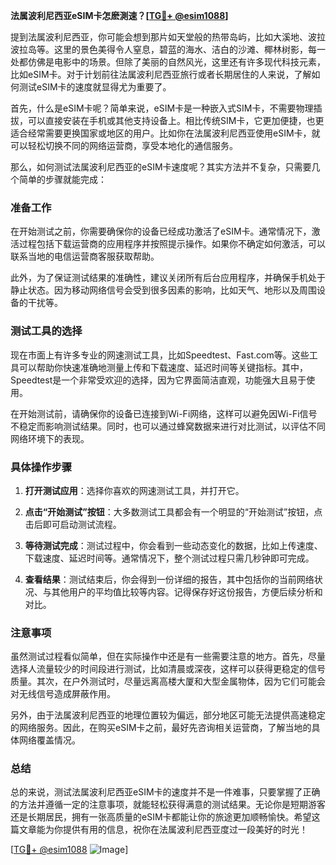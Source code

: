 **法属波利尼西亚eSIM卡怎麽測速？[[TG💪+ @esim1088](https://t.me/s/esim1088)]**

提到法属波利尼西亚，你可能会想到那片如天堂般的热带岛屿，比如大溪地、波拉波拉岛等。这里的景色美得令人窒息，碧蓝的海水、洁白的沙滩、椰林树影，每一处都仿佛是电影中的场景。但除了美丽的自然风光，这里还有许多现代科技元素，比如eSIM卡。对于计划前往法属波利尼西亚旅行或者长期居住的人来说，了解如何测试eSIM卡的速度就显得尤为重要了。

首先，什么是eSIM卡呢？简单来说，eSIM卡是一种嵌入式SIM卡，不需要物理插拔，可以直接安装在手机或其他支持设备上。相比传统SIM卡，它更加便捷，也更适合经常需要更换国家或地区的用户。比如你在法属波利尼西亚使用eSIM卡，就可以轻松切换不同的网络运营商，享受本地化的通信服务。

那么，如何测试法属波利尼西亚的eSIM卡速度呢？其实方法并不复杂，只需要几个简单的步骤就能完成：

### 准备工作

在开始测试之前，你需要确保你的设备已经成功激活了eSIM卡。通常情况下，激活过程包括下载运营商的应用程序并按照提示操作。如果你不确定如何激活，可以联系当地的电信运营商客服获取帮助。

此外，为了保证测试结果的准确性，建议关闭所有后台应用程序，并确保手机处于静止状态。因为移动网络信号会受到很多因素的影响，比如天气、地形以及周围设备的干扰等。

### 测试工具的选择

现在市面上有许多专业的网速测试工具，比如Speedtest、Fast.com等。这些工具可以帮助你快速准确地测量上传和下载速度、延迟时间等关键指标。其中，Speedtest是一个非常受欢迎的选择，因为它界面简洁直观，功能强大且易于使用。

在开始测试前，请确保你的设备已连接到Wi-Fi网络，这样可以避免因Wi-Fi信号不稳定而影响测试结果。同时，也可以通过蜂窝数据来进行对比测试，以评估不同网络环境下的表现。

### 具体操作步骤

1. **打开测试应用**：选择你喜欢的网速测试工具，并打开它。
   
2. **点击“开始测试”按钮**：大多数测试工具都会有一个明显的“开始测试”按钮，点击后即可启动测试流程。

3. **等待测试完成**：测试过程中，你会看到一些动态变化的数据，比如上传速度、下载速度、延迟时间等。通常情况下，整个测试过程只需几秒钟即可完成。

4. **查看结果**：测试结束后，你会得到一份详细的报告，其中包括你的当前网络状况、与其他用户的平均值比较等内容。记得保存好这份报告，方便后续分析和对比。

### 注意事项

虽然测试过程看似简单，但在实际操作中还是有一些需要注意的地方。首先，尽量选择人流量较少的时间段进行测试，比如清晨或深夜，这样可以获得更稳定的信号质量。其次，在户外测试时，尽量远离高楼大厦和大型金属物体，因为它们可能会对无线信号造成屏蔽作用。

另外，由于法属波利尼西亚的地理位置较为偏远，部分地区可能无法提供高速稳定的网络服务。因此，在购买eSIM卡之前，最好先咨询相关运营商，了解当地的具体网络覆盖情况。

### 总结

总的来说，测试法属波利尼西亚eSIM卡的速度并不是一件难事，只要掌握了正确的方法并遵循一定的注意事项，就能轻松获得满意的测试结果。无论你是短期游客还是长期居民，拥有一张高质量的eSIM卡都能让你的旅途更加顺畅愉快。希望这篇文章能为你提供有用的信息，祝你在法属波利尼西亚度过一段美好的时光！

[[TG💪+ @esim1088](https://t.me/s/esim1088) ![Image](https://i.postimg.cc/4NQfJmqS/Snipaste-2025-05-13-00-14-12.png)]